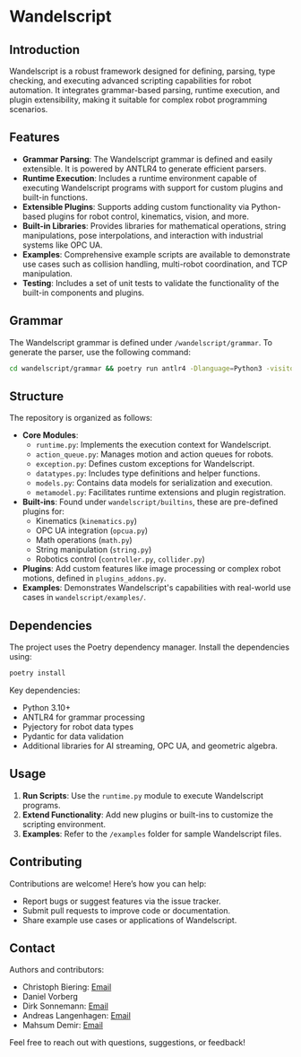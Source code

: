 # Wandelscript

## Introduction

Wandelscript is a robust framework designed for defining, parsing, type checking, and executing advanced scripting capabilities for robot automation. It integrates grammar-based parsing, runtime execution, and plugin extensibility, making it suitable for complex robot programming scenarios.

## Features

- **Grammar Parsing**: The Wandelscript grammar is defined and easily extensible. It is powered by ANTLR4 to generate efficient parsers.
- **Runtime Execution**: Includes a runtime environment capable of executing Wandelscript programs with support for custom plugins and built-in functions.
- **Extensible Plugins**: Supports adding custom functionality via Python-based plugins for robot control, kinematics, vision, and more.
- **Built-in Libraries**: Provides libraries for mathematical operations, string manipulations, pose interpolations, and interaction with industrial systems like OPC UA.
- **Examples**: Comprehensive example scripts are available to demonstrate use cases such as collision handling, multi-robot coordination, and TCP manipulation.
- **Testing**: Includes a set of unit tests to validate the functionality of the built-in components and plugins.

## Grammar

The Wandelscript grammar is defined under `/wandelscript/grammar`. To generate the parser, use the following command:

```bash
cd wandelscript/grammar && poetry run antlr4 -Dlanguage=Python3 -visitor *.g4
```

## Structure

The repository is organized as follows:

- **Core Modules**:
  - `runtime.py`: Implements the execution context for Wandelscript.
  - `action_queue.py`: Manages motion and action queues for robots.
  - `exception.py`: Defines custom exceptions for Wandelscript.
  - `datatypes.py`: Includes type definitions and helper functions.
  - `models.py`: Contains data models for serialization and execution.
  - `metamodel.py`: Facilitates runtime extensions and plugin registration.
- **Built-ins**: Found under `wandelscript/builtins`, these are pre-defined plugins for:
  - Kinematics (`kinematics.py`)
  - OPC UA integration (`opcua.py`)
  - Math operations (`math.py`)
  - String manipulation (`string.py`)
  - Robotics control (`controller.py`, `collider.py`)
- **Plugins**: Add custom features like image processing or complex robot motions, defined in `plugins_addons.py`.
- **Examples**: Demonstrates Wandelscript's capabilities with real-world use cases in `wandelscript/examples/`.

## Dependencies

The project uses the Poetry dependency manager. Install the dependencies using:

```bash
poetry install
```

Key dependencies:
- Python 3.10+
- ANTLR4 for grammar processing
- Pyjectory for robot data types
- Pydantic for data validation
- Additional libraries for AI streaming, OPC UA, and geometric algebra.

## Usage

1. **Run Scripts**: Use the `runtime.py` module to execute Wandelscript programs.
2. **Extend Functionality**: Add new plugins or built-ins to customize the scripting environment.
3. **Examples**: Refer to the `/examples` folder for sample Wandelscript files.

## Contributing

Contributions are welcome! Here’s how you can help:
- Report bugs or suggest features via the issue tracker.
- Submit pull requests to improve code or documentation.
- Share example use cases or applications of Wandelscript.

## Contact

Authors and contributors:
- Christoph Biering: [Email](mailto:christoph.biering@wandelbots.com)
- Daniel Vorberg
- Dirk Sonnemann: [Email](mailto:dirk.sonnemann@wandelbots.com)
- Andreas Langenhagen: [Email](mailto:andreas.langenhagen@wandelbots.com)
- Mahsum Demir: [Email](mailto:mahsum.demir@wandelbots.com)

Feel free to reach out with questions, suggestions, or feedback!
